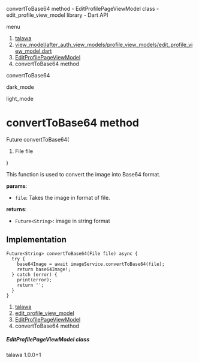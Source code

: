 




convertToBase64 method - EditProfilePageViewModel class - edit\_profile\_view\_model library - Dart API







menu

1. [talawa](../../index.html)
2. [view\_model/after\_auth\_view\_models/profile\_view\_models/edit\_profile\_view\_model.dart](../../view_model_after_auth_view_models_profile_view_models_edit_profile_view_model/view_model_after_auth_view_models_profile_view_models_edit_profile_view_model-library.html)
3. [EditProfilePageViewModel](../../view_model_after_auth_view_models_profile_view_models_edit_profile_view_model/EditProfilePageViewModel-class.html)
4. convertToBase64 method

convertToBase64


dark\_mode

light\_mode




# convertToBase64 method


Future<String>
convertToBase64(

1. File file

)

This function is used to convert the image into Base64 format.

**params**:

* `file`: Takes the image in format of file.

**returns**:

* `Future<String>`: image in string format

## Implementation

```
Future<String> convertToBase64(File file) async {
  try {
    base64Image = await imageService.convertToBase64(file);
    return base64Image!;
  } catch (error) {
    print(error);
    return '';
  }
}
```

 


1. [talawa](../../index.html)
2. [edit\_profile\_view\_model](../../view_model_after_auth_view_models_profile_view_models_edit_profile_view_model/view_model_after_auth_view_models_profile_view_models_edit_profile_view_model-library.html)
3. [EditProfilePageViewModel](../../view_model_after_auth_view_models_profile_view_models_edit_profile_view_model/EditProfilePageViewModel-class.html)
4. convertToBase64 method

##### EditProfilePageViewModel class





talawa
1.0.0+1






